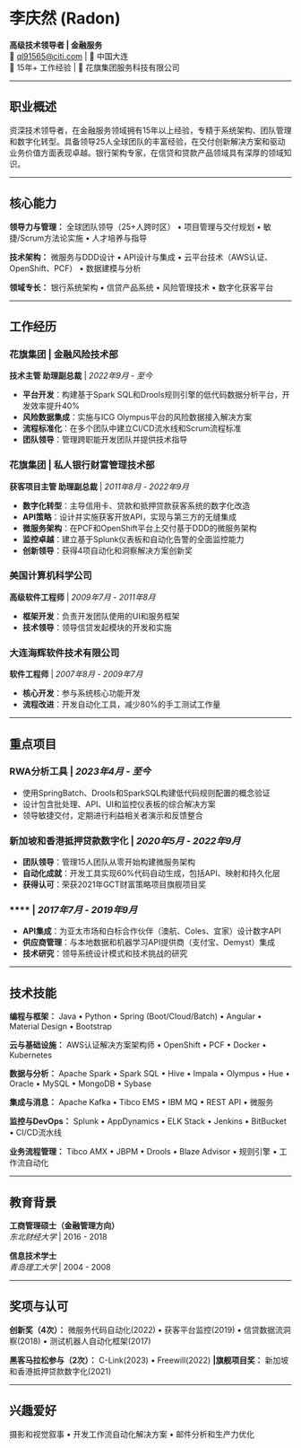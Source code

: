 # 李庆然 (Radon)

**高级技术领导者 | 金融服务**  
📧 ql91565@citi.com | 📍 中国大连  
💼 15年+ 工作经验 | 🏦 花旗集团服务科技有限公司

---

## 职业概述

资深技术领导者，在金融服务领域拥有15年以上经验，专精于系统架构、团队管理和数字化转型。具备领导25人全球团队的丰富经验，在交付创新解决方案和驱动业务价值方面表现卓越。银行架构专家，在信贷和贷款产品领域具有深厚的领域知识。

---

## 核心能力

**领导力与管理：** 全球团队领导（25+人跨时区） • 项目管理与交付规划 • 敏捷/Scrum方法论实施 • 人才培养与指导

**技术架构：** 微服务与DDD设计 • API设计与集成 • 云平台技术（AWS认证、OpenShift、PCF） • 数据建模与分析

**领域专长：** 银行系统架构 • 信贷产品系统 • 风险管理技术 • 数字化获客平台

---

## 工作经历

### **花旗集团 | 金融风险技术部**
**技术主管 助理副总裁** | *2022年9月 - 至今*

- **平台开发**：构建基于Spark SQL和Drools规则引擎的低代码数据分析平台，开发效率提升40%
- **风险数据集成**：实施与ICG Olympus平台的风险数据接入解决方案
- **流程标准化**：在多个团队中建立CI/CD流水线和Scrum流程标准
- **团队领导**：管理跨职能开发团队并提供技术指导

### **花旗集团 | 私人银行财富管理技术部**
**获客项目主管 助理副总裁** | *2011年8月 - 2022年9月*

- **数字化转型**：主导信用卡、贷款和抵押贷款获客系统的数字化改造
- **API策略**：设计并实施获客开放API，实现与第三方的无缝集成
- **微服务架构**：在PCF和OpenShift平台上交付基于DDD的微服务架构
- **监控卓越**：建立基于Splunk仪表板和自动化告警的全面监控能力
- **创新领导**：获得4项自动化和洞察解决方案创新奖

### **美国计算机科学公司**
**高级软件工程师** | *2009年7月 - 2011年8月*

- **框架开发**：负责开发团队使用的UI和服务框架
- **技术领导**：领导信贷发起模块的开发和实施

### **大连海辉软件技术有限公司**
**软件工程师** | *2007年8月 - 2009年7月*

- **核心开发**：参与系统核心功能开发
- **流程改进**：开发自动化工具，减少80%的手工测试工作量

---

## 重点项目

### **RWA分析工具** | *2023年4月 - 至今*
- 使用SpringBatch、Drools和SparkSQL构建低代码规则配置的概念验证
- 设计包含批处理、API、UI和监控仪表板的综合解决方案
- 领导敏捷交付，定期进行利益相关者演示和反馈整合

### **新加坡和香港抵押贷款数字化** | *2020年5月 - 2022年9月*
- **团队领导**：管理15人团队从零开始构建微服务架构
- **自动化成就**：开发工具实现60%代码自动生成，包括API、映射和持久化层
- **获得认可**：荣获2021年GCT财富策略项目旗舰项目奖

### **** | *2017年7月 - 2019年9月*
- **API集成**：为亚太市场和白标合作伙伴（澳航、Coles、宜家）设计数字API
- **供应商管理**：与本地数据和机器学习API提供商（支付宝、Demyst）集成
- **技术研究**：领导系统设计模式和技术挑战的研究

---

## 技术技能

**编程与框架：** Java • Python • Spring (Boot/Cloud/Batch) • Angular • Material Design • Bootstrap

**云与基础设施：** AWS认证解决方案架构师 • OpenShift • PCF • Docker • Kubernetes

**数据与分析：** Apache Spark • Spark SQL • Hive • Impala • Olympus • Hue • Oracle • MySQL • MongoDB • Sybase

**集成与消息：** Apache Kafka • Tibco EMS • IBM MQ • REST API • 微服务

**监控与DevOps：** Splunk • AppDynamics • ELK Stack • Jenkins • BitBucket • CI/CD流水线

**业务流程管理：** Tibco AMX • JBPM • Drools • Blaze Advisor • 规则引擎 • 工作流自动化

---

## 教育背景

**工商管理硕士（金融管理方向）**  
*东北财经大学* | 2016 - 2018

**信息技术学士**  
*青岛理工大学* | 2004 - 2008

---

## 奖项与认可

**创新奖（4次）：** 微服务代码自动化(2022) • 获客平台监控(2019) • 信贷数据流洞察(2018) • 测试机器人自动化框架(2017)

**黑客马拉松参与（2次）：** C-Link(2023) • Freewill(2022) **|旗舰项目奖：** 新加坡和香港抵押贷款数字化(2021)

---

## 兴趣爱好

摄影和视觉叙事 • 开发工作流自动化解决方案 • 邮件分析和生产力优化